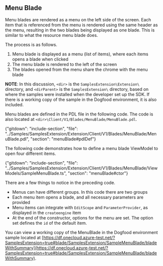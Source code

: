 ## Menu Blade

Menu blades are rendered as a menu on the left side of the screen. Each item that is referenced from the menu is rendered using the same header as the menu, resulting in the two blades being displayed as one blade.  This is similar to what the resource menu blade does.

The process is as follows.

1. Menu blade is displayed as a menu (list of items), where each items opens a blade when clicked
1. The menu blade is rendered to the left of the screen
1. The blades opened from the menu share the chrome with the menu blade 

**NOTE**: In this discussion, `<dir>` is the `SamplesExtension\Extension\` directory, and  `<dirParent>`  is the `SamplesExtension\` directory, based on where the samples were installed when the developer set up the SDK. If there is a working copy of the sample in the Dogfood environment, it is also included.

Menu blades are defined in the PDL file in the following code.  The code is also located at `<dir>\Client/V1/Blades/MenuBlade/MenuBlade.pdl`.

{"gitdown": "include-section",  "file": "../Samples/SamplesExtension/Extension/Client/V1/Blades/MenuBlade/MenuBlade.pdl", "section": "menuBlade#pdlDef"}

The following code demonstrates how to define a menu blade ViewModel to open four different items.

{"gitdown": "include-section", "file": "../Samples/SamplesExtension/Extension/Client/V1/Blades/MenuBlade/ViewModels/SampleMenuBlade.ts", "section": "menuBlade#ctor"}

There are a few things to notice in the preceding code.

* Menus can have different groups. In this code there are two groups
* Each menu item opens a blade, and all necessary parameters are provided
* Menu items can integrate with `EditScope` and `ParameterProvider`, as displayed in the `createengine` item
* At the end of the constructor, options for the menu are set. The option set defines the `id` of the default item.

You can view a working copy of the MenuBlade  in the Dogfood environment sample located at [https://df.onecloud.azure-test.net/?SamplesExtension=true#blade/SamplesExtension/SampleMenuBlade/bladeWithSummary](https://df.onecloud.azure-test.net/?SamplesExtension=true#blade/SamplesExtension/SampleMenuBlade/bladeWithSummary).